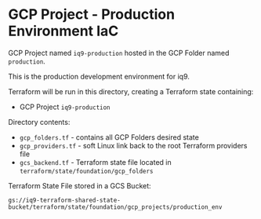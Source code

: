 # GCP Project - Production Environment IaC

GCP Project named `iq9-production` hosted in the GCP Folder named `production`.

This is the production development environment for iq9.

Terraform will be run in this directory, creating a Terraform state containing:

* GCP Project `iq9-production`


Directory contents:

* `gcp_folders.tf` - contains all GCP Folders desired state
* `gcp_providers.tf` - soft Linux link back to the root Terraform providers file
* `gcs_backend.tf` - Terraform state file located in `terraform/state/foundation/gcp_folders`

Terraform State File stored in a GCS Bucket:

`gs://iq9-terraform-shared-state-bucket/terraform/state/foundation/gcp_projects/production_env`